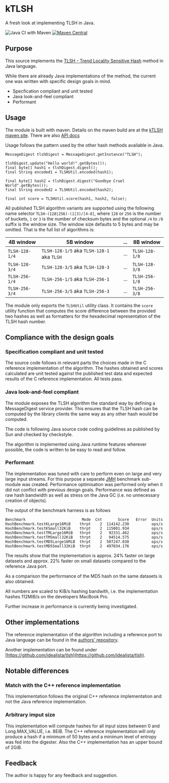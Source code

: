 # kTLSH
A fresh look at implementing TLSH in Java.

![Java CI with Maven](https://github.com/kevemueller/kTLSH/workflows/Java%20CI%20with%20Maven/badge.svg)
[![Maven Central](https://maven-badges.herokuapp.com/maven-central/app.keve.ktlsh/ktlsh/badge.svg)](https://maven-badges.herokuapp.com/maven-central/app.keve.ktlsh/ktlsh)

## Purpose
This source implements the [TLSH - Trend Locality Sensitive Hash](https://github.com/trendmicro/tlsh) method in Java language.

While there are already Java implementations of the method, the current one was written with specific design goals in mind.
- Specfication compliant and unit tested
- Java look-and-feel compliant
- Performant

## Usage
The module is built with maven. Details on the maven build are at the [kTLSH maven site](https://ktlsh.keve.app/maven-site/). There are also [API docs](https://ktlsh.keve.app/apidocs/) 

Usage follows the pattern used by the other hash methods available in Java.

```
MessageDigest tlshDigest = MessageDigest.getInstance("TLSH");

tlshDigest.update("Hello world!".getBytes());
final byte[] hash1 = tlshDigest.digest();
final String encoded1 = TLSHUtil.encoded(hash1);

final byte[] hash2 = tlshDigest.digest("Goodbye Cruel World".getBytes());
final String encoded2 = TLSHUtil.encoded(hash2);

final int score = TLSHUtil.score(hash1, hash2, false);
```

All published TLSH algorithm variants are supported using the following name selector `TLSH-(128|256)-(1|3)/[4-8]`, where `128` or `256` is the number of buckets, `1` or `3`  is the number of checksum bytes and the optional `/4` to `/8` suffix is the window size. The window size defaults to 5 bytes and may be omitted.
That is the full list of algorithms is:

| 4B window       | 5B window                                   | ... | 8B window      |
| --------------  | ------------------------------------------- | --- | -------------- |
| `TLSH-128-1/4`  | `TLSH-128-1/5` aka `TLSH-128-1` aka `TLSH`  | ... | `TLSH-128-1/8` | 
| `TLSH-128-3/4`  | `TLSH-128-3/5` aka `TLSH-128-3`             | ... | `TLSH-128-3/8` |
| `TLSH-256-1/4`  | `TLSH-256-1/5` aka `TLSH-256-1`             | ... | `TLSH-256-1/8` | 
| `TLSH-256-3/4`  | `TLSH-256-3/5` aka `TLSH-256-3`             | ... | `TLSH-256-3/8` |

The module only exports the `TLSHUtil` utility class. It contains the  `score` utility function that computes the score difference between the provided two hashes as well as formatters for the hexadecimal representation of the TLSH hash number.

## Compliance with the design goals
### Specification compliant and unit tested
The source code follows in relevant parts the choices made in the C reference implementation of the algorithm. The hashes obtained and scores calculated are unit tested against the published test data and expected results of the C reference implementation. All tests pass.

### Java look-and-feel compliant
The module exposes the TLSH algorithm the standard way by defining a MessageDigest service provider. This ensures that the TLSH hash can be computed by the library clients the same way as any other hash would be computed. 

The code is following Java source code coding guidelines as published by Sun and checked by checkstyle.

The algorithm is implemented using Java runtime features wherever possible, the code is written to be easy to read and follow.

### Performant
The implementation was tuned with care to perform even on large and very large input streams. For this purpose a separate [JMH](https://openjdk.java.net/projects/code-tools/jmh/) benchmark sub-module was created.
Performance optimisation was performed only when it did not conflict with previous design goals.
Performance was defined as raw hash bandwidth as well as stress on the Java GC (i.e. no unnecessary creation of objects).

The output of the benchmark harness is as follows

```
Benchmark                         Mode  Cnt       Score   Error  Units
HashBenchmark.testKLarge16MiB    thrpt    2  114142.230          ops/s
HashBenchmark.testKSmall32KiB    thrpt    2  115001.934          ops/s
HashBenchmark.testTMLarge16MiB   thrpt    2   92331.462          ops/s
HashBenchmark.testTMSmall32KiB   thrpt    2   94514.575          ops/s
HashBenchmark.testMD5Large16MiB  thrpt    2  507247.038          ops/s
HashBenchmark.testMD5Small32KiB  thrpt    2  497034.176          ops/s
```
The results show that the implementation is approx. 24% faster on large datasets and approx. 22% faster on small datasets compared to the reference Java port.

As a comparison the performance of the MD5 hash on the same datasets is also obtained.

All numbers are scaled to KiB/s hashing bandwith, i.e. the implementation hashes 112MiB/s on the developers MacBook Pro.

Further increase in performance is currently being investigated.

## Other implementations
The reference implementation of the algorithm including a reference port to Java language can be found in the [authors' repository](https://github.com/trendmicro/tlsh).

Another implementation can be found under [https://github.com/idealista/tlsh](https://github.com/idealista/tlsh).

## Notable differences
### Match with the C++ reference implementation
This implementation follows the original C++ reference implementation and not the Java reference implementation.

### Arbitrary imput size
This implementation will compute hashes for all input sizes between 0 and Long.MAX_VALUE, i.e. 8EiB. The C++ reference implementation will only produce a hash if a minimum of 50 bytes and a minimum level of entropy was fed into the digester. Also the C++ implementation has an upper bound of 2GiB.

## Feedback
The author is happy for any feedback and suggestion.
